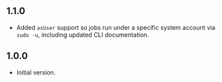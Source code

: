 ## 1.1.0

- Added `asUser` support so jobs run under a specific system account via `sudo -u`, including updated CLI documentation.

## 1.0.0

- Initial version.
